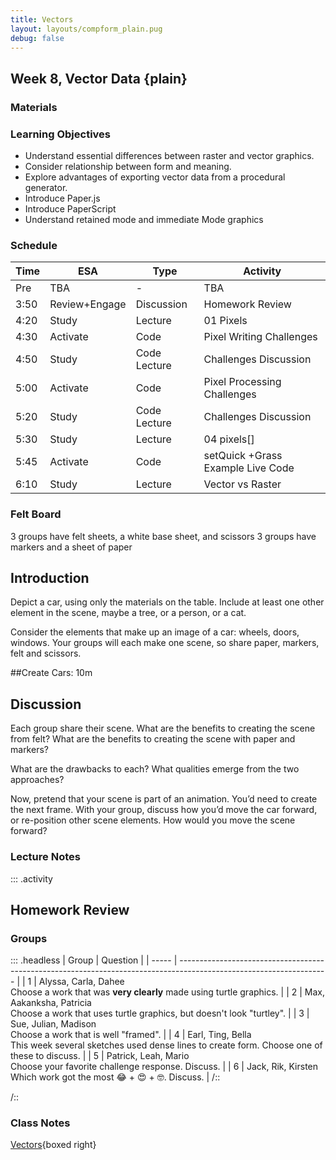 ```yaml
---
title: Vectors
layout: layouts/compform_plain.pug
debug: false
---
```


## Week 8, Vector Data {plain}

### Materials

### Learning Objectives
- Understand essential differences between raster and vector graphics.
- Consider relationship between form and meaning.
- Explore advantages of exporting vector data from a procedural generator.
- Introduce Paper.js
- Introduce PaperScript
- Understand retained mode and immediate Mode graphics



### Schedule
| Time | ESA           | Type         | Activity                          |
| ---- | ------------- | ------------ | --------------------------------- |
| Pre  | TBA           | -            | TBA                               |
| 3:50 | Review+Engage | Discussion   | Homework Review                   |
| 4:20 | Study         | Lecture      | 01 Pixels                         |
| 4:30 | Activate      | Code         | Pixel Writing Challenges          |
| 4:50 | Study         | Code Lecture | Challenges Discussion             |
| 5:00 | Activate      | Code         | Pixel Processing Challenges       |
| 5:20 | Study         | Code Lecture | Challenges Discussion             |
| 5:30 | Study         | Lecture      | 04 pixels[]                       |
| 5:45 | Activate      | Code         | setQuick +Grass Example Live Code |
| 6:10 | Study         | Lecture      | Vector vs Raster                  |

### Felt Board
3 groups have felt sheets, a white base sheet, and scissors
3 groups have markers and a sheet of paper

## Introduction
Depict a car, using only the materials on the table. Include at least one other element in the scene, maybe a tree, or a person, or a cat.

Consider the elements that make up an image of a car: wheels, doors, windows. Your groups will each make one scene, so share paper, markers, felt and scissors.

##Create Cars: 10m

## Discussion
Each group share their scene.
What are the benefits to creating the scene from felt?
What are the benefits to creating the scene with paper and markers?

What are the drawbacks to each?
What qualities emerge from the two approaches?

Now, pretend that your scene is part of an animation. You’d need to create the next frame. With your group, discuss how you’d move the car forward, or re-position other scene elements.
How would you move the scene forward?

### Lecture Notes

::: .activity
## Homework Review


### Groups

::: .headless
| Group | Question                                                                                                            |
| ----- | ------------------------------------------------------------------------------------------------------------------- |
| 1     | Alyssa, Carla, Dahee <br/> Choose a work that was **very clearly** made using turtle graphics.                      |
| 2     | Max, Aakanksha, Patricia <br/> Choose a work that uses turtle graphics, but doesn't look "turtley".                 |
| 3     | Sue, Julian, Madison  <br/> Choose a work that is well "framed".                                                    |
| 4     | Earl, Ting, Bella <br/> This week several sketches used dense lines to create form. Choose one of these to discuss. |
| 5     | Patrick, Leah, Mario <br/> Choose your favorite challenge response. Discuss.                                        |
| 6     | Jack, Rik, Kirsten <br/> Which work got the most 😂 + 😍 + 🤓. Discuss.                                             |
/::








/::
<!-- Choose a project that presents an interesting direction for further design inquiry. Suggest possible variations on this project. -->


### Class Notes

[Vectors](./index.html){boxed right}


<style> 
    .headless thead {
        display: none;
    }
</style>